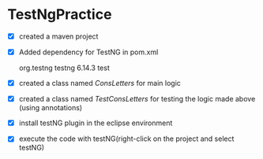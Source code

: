 # TestNgPractice
- [X] created a maven project
- [X] Added dependency for TestNG in pom.xml

    <dependency>
	    <groupId>org.testng</groupId>
	    <artifactId>testng</artifactId>
	    <version>6.14.3</version>
	    <scope>test</scope>
	</dependency>

- [X] created a class named *ConsLetters* for main logic
- [X] created a class named *TestConsLetters* for testing the logic made above (using annotations)
- [X] install testNG plugin in the eclipse environment
- [X] execute the code with testNG(right-click on the project and select testNG)
